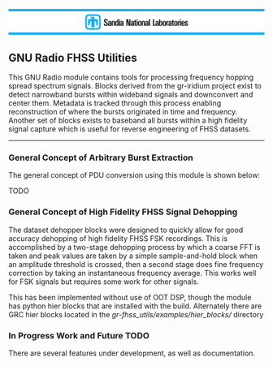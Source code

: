 


![snl](docs/figures/snl.png "Sandia National Laboratories")



## GNU Radio FHSS Utilities

This GNU Radio module contains tools for processing frequency hopping spread spectrum signals. Blocks derived from the gr-iridium project exist to detect narrowband bursts within wideband signals and downconvert and center them. Metadata is tracked through this process enabling reconstruction of where the bursts originated in time and frequency. Another set of blocks exists to baseband all bursts within a high fidelity signal capture which is useful for reverse engineering of FHSS datasets.

---

### General Concept of Arbitrary Burst Extraction

The general concept of PDU conversion using this module is shown below:


TODO


### General Concept of High Fidelity FHSS Signal Dehopping

The dataset dehopper blocks were designed to quickly allow for good accuracy dehopping of high fidelity FHSS FSK recordings. This is accomplished by a two-stage dehopping process by which a coarse FFT is taken and peak values are taken by a simple sample-and-hold block when an amplitude threshold is crossed, then a second stage does fine frequency correction by taking an instantaneous frequency average. This works well for FSK signals but requires some work for other signals.

This has been implemented without use of OOT DSP, though the module has python hier blocks that are installed with the build. Alternately there are GRC hier blocks located in the _gr-fhss_utils/examples/hier_blocks/_ directory

### In Progress Work and Future TODO

There are several features under development, as well as documentation.
